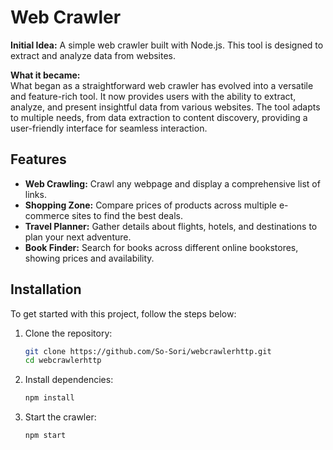 # Web Crawler

**Initial Idea:** A simple web crawler built with Node.js. This tool is designed to extract and analyze data from websites.

**What it became:**  
What began as a straightforward web crawler has evolved into a versatile and feature-rich tool. It now provides users with the ability to extract, analyze, and present insightful data from various websites. The tool adapts to multiple needs, from data extraction to content discovery, providing a user-friendly interface for seamless interaction.

## Features

- **Web Crawling:** Crawl any webpage and display a comprehensive list of links.  
- **Shopping Zone:** Compare prices of products across multiple e-commerce sites to find the best deals.  
- **Travel Planner:** Gather details about flights, hotels, and destinations to plan your next adventure.  
- **Book Finder:** Search for books across different online bookstores, showing prices and availability.

## Installation

To get started with this project, follow the steps below:

1. Clone the repository:
   ```bash
   git clone https://github.com/So-Sori/webcrawlerhttp.git
   cd webcrawlerhttp
   ```

2. Install dependencies:
   ```bash
   npm install
   ```

3. Start the crawler:
   ```bash
   npm start
   ```
